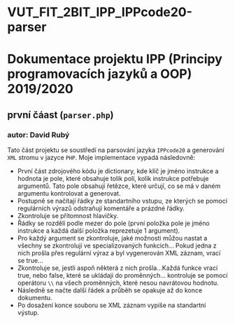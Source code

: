 # VUT_FIT_2BIT_IPP_IPPcode20-parser
# Dokumentace projektu IPP (Principy programovacích jazyků a OOP) 2019/2020
## první čáast (``parser.php``)
### autor: David Rubý
Tato část projektu se soustředí na parsování jazyka ``IPPcode20`` a generování ``XML`` stromu v jazyce ``PHP``.
Moje implementace vypadá následovně:

- První část zdrojového kódu je dictionary, kde klíč je jméno instrukce a hodnota je pole, které obsahuje tolik polí, kolik instrukce potřebuje argumentů. Tato pole obsahují řetězce, které určují, co se má v daném argumentu kontrolovat a generovat.
- Postupně se načítají řádky ze standartního vstupu, ze kterých se pomocí regulárních výrazů odstraňují komentáře a prázdné řádky.
- Zkontroluje se přítomnost hlavičky.
- Řádky se rozdělí podle mezer do pole (první položka pole je jméno instrukce a každá další položka reprezetuje 1 argument).
- Pro každý argument se zkontroluje, jaké možnosti můžou nastat a všechny se zkontrolují ve specializovaných funkcích... Pokud jedna z nich prošla přes regulární výraz a byl vygenerován XML záznam, vrací se true...
- Zkontroluje se, jestli aspoň některá z nich prošla...Každá funkce vrací true, nebo false, které se ukládají do proměnných... kontroluje se pomocí operátoru ``\\`` na všech proměnných, které nesou navrátovou hodnotu. 
- Následně se načte další řádek a průběh se opakuje až do konce dokumentu.
- Po dosažení konce souboru se XML záznam vypíše na standartní výstup.
